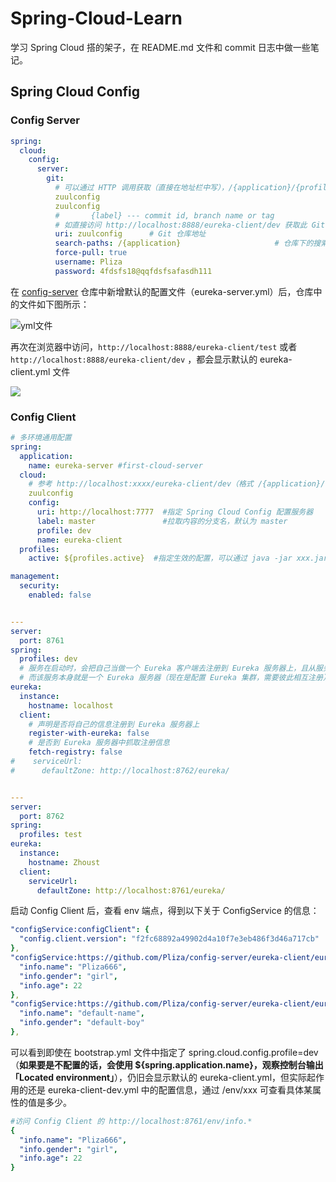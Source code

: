 # Spring-Cloud-Learn
学习 Spring Cloud 搭的架子，在 README.md 文件和 commit 日志中做一些笔记。

## Spring Cloud Config

### Config Server

```yaml
spring:  
  cloud:
    config:
      server:
        git:
          # 可以通过 HTTP 调用获取（直接在地址栏中写），/{application}/{profile}[/{label}] 或者 /{application}-{profile}.yml 等，https://cloud.spring.io/spring-cloud-static/Edgware.SR5/single/spring-cloud.html#_quick_start
          zuulconfig
          zuulconfig
          #       {label} --- commit id, branch name or tag
          # 如直接访问 http://localhost:8888/eureka-client/dev 获取此 Git 仓库 的 eureka-client 目录下的 eureka-client-dev.yml 文件
          uri: zuulconfig      # Git 仓库地址
          search-paths: /{application}                     # 仓库下的搜索目录（前面的 / 不能省略）
          force-pull: true
          username: Pliza
          password: 4fdsfs18@qqfdsfsafasdh111
```

在 [config-server](https://github.com/Pliza/config-server) 仓库中新增默认的配置文件（eureka-server.yml）后，仓库中的文件如下图所示：

![yml文件](http://my-personal-blog.oss-cn-beijing.aliyuncs.com/18-12-18/86367152.jpg)

再次在浏览器中访问，`http://localhost:8888/eureka-client/test` 或者 `http://localhost:8888/eureka-client/dev` ，都会显示默认的 eureka-client.yml 文件

![](http://my-personal-blog.oss-cn-beijing.aliyuncs.com/18-12-18/43058701.jpg)

### Config Client

```yaml
# 多环境通用配置
spring:
  application:
    name: eureka-server #first-cloud-server
  cloud:
    # 参考 http://localhost:xxxx/eureka-client/dev（格式 /{application}/{profile}）
    zuulconfig
    config:
      uri: http://localhost:7777  #指定 Spring Cloud Config 配置服务器
      label: master               #拉取内容的分支名，默认为 master
      profile: dev
      name: eureka-client
  profiles:
    active: ${profiles.active}  #指定生效的配置，可以通过 java -jar xxx.jar --spring.profiles.active=x 指定.

management:
  security:
    enabled: false


---
server:
  port: 8761
spring:
  profiles: dev
  # 服务在启动时，会把自己当做一个 Eureka 客户端去注册到 Eureka 服务器上，且从服务器上拉取信息
  # 而该服务本身就是一个 Eureka 服务器（现在是配置 Eureka 集群，需要彼此相互注册）
eureka:
  instance:
    hostname: localhost
  client:
    # 声明是否将自己的信息注册到 Eureka 服务器上
    register-with-eureka: false
    # 是否到 Eureka 服务器中抓取注册信息
    fetch-registry: false
#    serviceUrl:
#      defaultZone: http://localhost:8762/eureka/


---
server:
  port: 8762
spring:
  profiles: test
eureka:
  instance:
    hostname: Zhoust
  client:
    serviceUrl:
      defaultZone: http://localhost:8761/eureka/
```

启动 Config Client 后，查看 env 端点，得到以下关于 ConfigService 的信息：

```yaml
"configService:configClient": {
  "config.client.version": "f2fc68892a49902d4a10f7e3eb486f3d46a717cb"
},
"configService:https://github.com/Pliza/config-server/eureka-client/eureka-client-dev.yml": {
  "info.name": "Pliza666",
  "info.gender": "girl",
  "info.age": 22
},
"configService:https://github.com/Pliza/config-server/eureka-client/eureka-client.yml": {
  "info.name": "default-name",
  "info.gender": "default-boy"
},
```

可以看到即使在 bootstrap.yml 文件中指定了 spring.cloud.config.profile=dev（**如果要是不配置的话，会使用 ${spring.application.name}，观察控制台输出「Located environment」**），仍旧会显示默认的 eureka-client.yml，但实际起作用的还是 eureka-client-dev.yml 中的配置信息，通过 /env/xxx 可查看具体某属性的值是多少。

```yaml
#访问 Config Client 的 http://localhost:8761/env/info.*
{
  "info.name": "Pliza666",
  "info.gender": "girl",
  "info.age": 22
}
```

